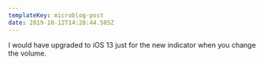 ```yaml
---
templateKey: microblog-post
date: 2019-10-12T14:28:44.585Z
---
```


I would have upgraded to iOS 13 just for the new indicator when you change the volume.
